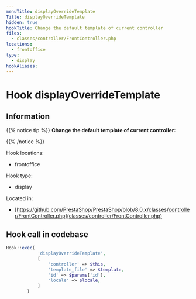 ```yaml
---
menuTitle: displayOverrideTemplate
Title: displayOverrideTemplate
hidden: true
hookTitle: Change the default template of current controller
files:
  - classes/controller/FrontController.php
locations:
  - frontoffice
type:
  - display
hookAliases:
---
```


# Hook displayOverrideTemplate

## Information

{{% notice tip %}}
**Change the default template of current controller:** 


{{% /notice %}}

Hook locations: 
  - frontoffice

Hook type: 
  - display

Located in: 
  - [https://github.com/PrestaShop/PrestaShop/blob/8.0.x/classes/controller/FrontController.php](classes/controller/FrontController.php)

## Hook call in codebase

```php
Hook::exec(
            'displayOverrideTemplate',
            [
                'controller' => $this,
                'template_file' => $template,
                'id' => $params['id'],
                'locale' => $locale,
            ]
        )
```